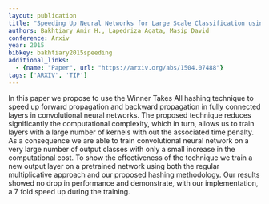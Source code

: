```yaml
---
layout: publication
title: "Speeding Up Neural Networks for Large Scale Classification using WTA Hashing"
authors: Bakhtiary Amir H., Lapedriza Agata, Masip David
conference: Arxiv
year: 2015
bibkey: bakhtiary2015speeding
additional_links:
  - {name: "Paper", url: "https://arxiv.org/abs/1504.07488"}
tags: ['ARXIV', 'TIP']
---
```

In this paper we propose to use the Winner Takes All hashing technique to speed
up forward propagation and backward propagation in fully connected layers in
convolutional neural networks. The proposed technique reduces significantly the
computational complexity, which in turn, allows us to train layers with a large
number of kernels with out the associated time penalty. As a consequence we are
able to train convolutional neural network on a very large number of output
classes with only a small increase in the computational cost. To show the
effectiveness of the technique we train a new output layer on a pretrained
network using both the regular multiplicative approach and our proposed hashing
methodology. Our results showed no drop in performance and demonstrate, with our
implementation, a 7 fold speed up during the training.
